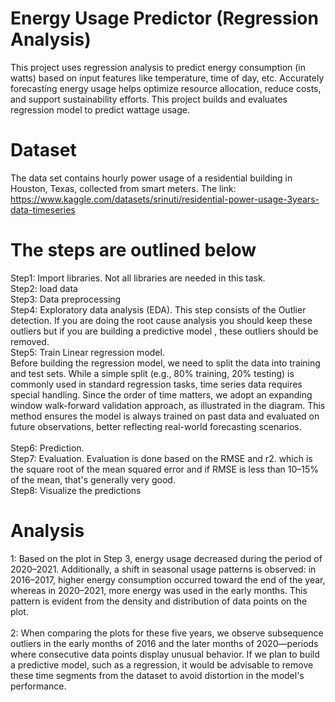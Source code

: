  # Energy Usage Predictor (Regression Analysis)
This project uses regression analysis to predict energy consumption (in watts) based on input features like temperature, time of day, etc.
Accurately forecasting energy usage helps optimize resource allocation, reduce costs, and support sustainability efforts. This project builds and evaluates regression model to predict wattage usage.

# Dataset
The data set contains hourly power usage of a residential building in Houston, Texas, collected from smart meters.
The link: https://www.kaggle.com/datasets/srinuti/residential-power-usage-3years-data-timeseries

# The steps are outlined below
Step1:  Import libraries. Not all libraries are needed in this task. <br>
Step2:  load data<br>
Step3:  Data preprocessing<br>
Step4:  Exploratory data analysis (EDA). This step consists of the Outlier detection. If you are doing the root cause analysis you should keep these outliers but if you are building a predictive model , these outliers should be removed.<br>
Step5:  Train Linear regression model.<br>
Before building the regression model, we need to split the data into training and test sets. While a simple split (e.g., 80% training, 20% testing) is commonly used in standard regression tasks, time series data requires special handling. Since the order of time matters, we adopt an expanding window walk-forward validation approach, as illustrated in the diagram. This method ensures the model is always trained on past data and evaluated on future observations, better reflecting real-world forecasting scenarios.<br><br>
Step6:  Prediction.<br>
Step7:  Evaluation. Evaluation is done based on the RMSE and r2. which is the square root of the mean squared error and if RMSE is less than 10–15% of the mean, that's generally very good.<br>
Step8:  Visualize the predictions

# Analysis
1: Based on the plot in Step 3, energy usage decreased during the period of 2020–2021. Additionally, a shift in seasonal usage patterns is observed: in 2016–2017, higher energy consumption occurred toward the end of the year, whereas in 2020–2021, more energy was used in the early months. This pattern is evident from the density and distribution of data points on the plot.<br><br>
2: When comparing the plots for these five years, we observe subsequence outliers in the early months of 2016 and the later months of 2020—periods where consecutive data points display unusual behavior. If we plan to build a predictive model, such as a regression, it would be advisable to remove these time segments from the dataset to avoid distortion in the model's performance.<br><br>
